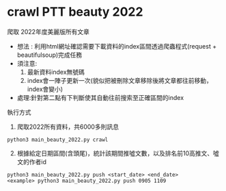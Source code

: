 # crawl PTT beauty 2022
爬取 2022年度美麗版所有文章
- 想法 : 利用html網址確認需要下載資料的index區間透過爬蟲程式(request + beautifulsoup)完成任務
- 須注意:
    1. 最新資料index無號碼
    2. index會一陣子更新一次(貌似把被刪除文章移除後將文章都往前移動，index會變小)
- 處理:針對第二點有下判斷使其自動往前搜索至正確區間的index

執行方式
1. 爬取2022所有資料，共6000多則訊息
```
python3 main_beauty_2022.py crawl
```
2. 根據給定日期區間(含頭尾)，統計該期間推噓文數，以及排名前10高推文、噓文的作者id
```
python3 main_beauty_2022.py push <start_date> <end_date>
<example> python3 main_beauty_2022.py push 0905 1109
```
 
 

